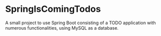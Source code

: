 # SpringIsComingTodos
A small project to use Spring Boot consisting of a TODO application with numerous functionalities, using MySQL as a database.
